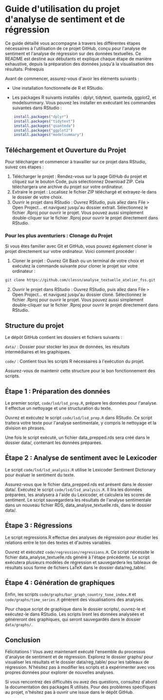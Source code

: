 # Guide d'utilisation du projet d'analyse de sentiment et de régression

Ce guide détaillé vous accompagne à travers les différentes étapes nécessaires à l'utilisation de ce projet GitHub, conçu pour l'analyse de sentiment et l'analyse de régression sur des données textuelles. Ce README est destiné aux débutants et explique chaque étape de manière exhaustive, depuis la préparation des données jusqu'à la visualisation des résultats.
Prérequis

Avant de commencer, assurez-vous d'avoir les éléments suivants :

- Une installation fonctionnelle de R et RStudio.

- Les packages R suivants installés : dplyr, tidytext, quanteda, ggplot2, et modelsummary. Vous pouvez les installer en exécutant les commandes suivantes dans RStudio :

```R
    install.packages("dplyr")
    install.packages("tidytext")
    install.packages("quanteda")
    install.packages("ggplot2")
    install.packages("modelsummary")
```

## Téléchargement et Ouverture du Projet

Pour télécharger et commencer à travailler sur ce projet dans RStudio, suivez ces étapes :

1. Télécharger le projet : Rendez-vous sur la page GitHub du projet et cliquez sur le bouton Code, puis sélectionnez Download ZIP. Cela téléchargera une archive du projet sur votre ordinateur.
2. Extraire le projet : Localisez le fichier ZIP téléchargé et extrayez-le dans le dossier de votre choix.
3. Ouvrir le projet dans RStudio : Ouvrez RStudio, puis allez dans File > Open Project... et naviguez jusqu'au dossier extrait. Sélectionnez le fichier .Rproj pour ouvrir le projet. Vous pouvez aussi simplement double-cliquer sur le fichier .Rproj pour ouvrir le projet directement dans RStudio.

### Pour les plus aventuriers : Clonage du Projet

Si vous êtes familier avec Git et GitHub, vous pouvez également cloner le projet directement sur votre ordinateur. Voici comment procéder :

1. Cloner le projet : Ouvrez Git Bash ou un terminal de votre choix et exécutez la commande suivante pour cloner le projet sur votre ordinateur :

```bash
git clone https://github.com/clessn/analyse_textuelle_atelier_fss.git
```

2. Ouvrir le projet dans RStudio : Ouvrez RStudio, puis allez dans File > Open Project... et naviguez jusqu'au dossier cloné. Sélectionnez le fichier .Rproj pour ouvrir le projet. Vous pouvez aussi simplement double-cliquer sur le fichier .Rproj pour ouvrir le projet directement dans RStudio.

## Structure du projet

Le dépôt GitHub contient les dossiers et fichiers suivants :

`data/` : Dossier pour stocker les jeux de données, les résultats intermédiaires et les graphiques.


`code/` : Contient tous les scripts R nécessaires à l'exécution du projet.

Assurez-vous de maintenir cette structure pour le bon fonctionnement des scripts.

## Étape 1 : Préparation des données

Le premier script, `code/lsd/lsd_prep.R`, prépare les données pour l'analyse. Il effectue un nettoyage et une structuration du texte.

Ouvrez et exécutez le script `code/lsd/lsd_prep.R` dans RStudio. Ce script traitera votre texte pour l'analyse sentimentale, y compris le nettoyage et la division en phrases.

Une fois le script exécuté, un fichier data_prepped.rds sera créé dans le dossier data/, contenant les données préparées.

## Étape 2 : Analyse de sentiment avec le Lexicoder

Le script `code/lsd/lsd_analysis.R` utilise le Lexicoder Sentiment Dictionary pour évaluer le sentiment du texte.

Assurez-vous que le fichier data_prepped.rds est présent dans le dossier data/.
Exécutez le script `code/lsd/lsd_analysis.R`. Il lira les données préparées, les analysera à l'aide du Lexicoder, et calculera les scores de sentiment.
Le script sauvegardera les résultats de l'analyse sentimentale dans un nouveau fichier RDS, data_analyse_textuelle.rds, dans le dossier data/.

## Étape 3 : Régressions

Le script regressions.R effectue des analyses de régression pour étudier les relations entre le ton des textes et d'autres variables.

Ouvrez et exécutez `code/regression/regressions.R`. Ce script nécessite le fichier data_analyse_textuelle.rds généré à l'étape précédente.
Le script exécutera plusieurs modèles de régression et sauvegardera les tableaux de résultats sous forme de fichiers LaTeX dans le dossier data/reg_table/.

## Étape 4 : Génération de graphiques

Enfin, les scripts `code/graphs/bar_graph_country_tone_index.R` et `code/graphs/time_series.R` génèrent des visualisations des analyses.

Pour chaque script de graphique dans le dossier scripts/, ouvrez-le et exécutez-le dans RStudio.
Les scripts liront les données analysées et généreront des graphiques, qui seront sauvegardés dans le dossier `data/graphs/`.

## Conclusion

Félicitations ! Vous avez maintenant exécuté l'ensemble du processus d'analyse de sentiment et de régression. Explorez le dossier graphs/ pour visualiser les résultats et le dossier data/reg_table/ pour les tableaux de régression. N'hésitez pas à modifier les scripts et à expérimenter avec vos propres données pour explorer de nouvelles analyses.

Si vous rencontrez des difficultés ou avez des questions, consultez d'abord la documentation des packages R utilisés. Pour des problèmes spécifiques au projet, n'hésitez pas à ouvrir une issue dans le dépôt GitHub.
